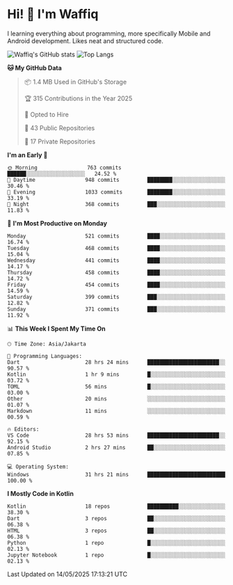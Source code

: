 
# Hi! 👋 I'm Waffiq

I learning everything about programming, more specifically Mobile and Android development. Likes neat and structured code.

<!-- Get to know more about me?

<a href="https://www.linkedin.com/in/waffiqaziz/"><img src="https://img.shields.io/static/v1?label=%20&message=LinkedIn&logo=linkedin&logoColor=white&color=0A66C2&style=for-the-badge" alt="LinkedIn"></a>
<a href="https://www.instagram.com/waffiqaziz/"><img src="https://img.shields.io/static/v1?label=%20&message=instagram&logo=instagram&logoColor=white&labelColor=%23E1306C&color=%23E1306C&style=for-the-badge" alt="Instagram"></a>
<a href="https://web.facebook.com/WaffiqAziz/"><img src="https://img.shields.io/static/v1?label=%20&message=Facebook&logo=facebook&logoColor=white&color=1877F2&style=for-the-badge" alt="Facebook"></a>
<a href="https://twitter.com/waffiqaziz"><img src="https://img.shields.io/static/v1?label=%20&message=X&logo=x&logoColor=white&color=000000&style=for-the-badge" alt="X"></a> -->

![Waffiq's GitHub stats](https://github-readme-stats-eight-theta.vercel.app/api?username=waffiqaziz&show_icons=true&include_all_commits=true&count_private=true&theme=dark)
![Top Langs](https://github-readme-stats.vercel.app/api/top-langs/?username=waffiqaziz&layout=compact&langs_count=8&theme=dark)

<!--START_SECTION:waka-->
**🐱 My GitHub Data** 

> 📦 1.4 MB Used in GitHub's Storage 
 > 
> 🏆 315 Contributions in the Year 2025
 > 
> 💼 Opted to Hire
 > 
> 📜 43 Public Repositories 
 > 
> 🔑 17 Private Repositories 
 > 
**I'm an Early 🐤** 

```text
🌞 Morning                763 commits         ██████░░░░░░░░░░░░░░░░░░░   24.52 % 
🌆 Daytime                948 commits         ████████░░░░░░░░░░░░░░░░░   30.46 % 
🌃 Evening                1033 commits        ████████░░░░░░░░░░░░░░░░░   33.19 % 
🌙 Night                  368 commits         ███░░░░░░░░░░░░░░░░░░░░░░   11.83 % 
```
📅 **I'm Most Productive on Monday** 

```text
Monday                   521 commits         ████░░░░░░░░░░░░░░░░░░░░░   16.74 % 
Tuesday                  468 commits         ████░░░░░░░░░░░░░░░░░░░░░   15.04 % 
Wednesday                441 commits         ████░░░░░░░░░░░░░░░░░░░░░   14.17 % 
Thursday                 458 commits         ████░░░░░░░░░░░░░░░░░░░░░   14.72 % 
Friday                   454 commits         ████░░░░░░░░░░░░░░░░░░░░░   14.59 % 
Saturday                 399 commits         ███░░░░░░░░░░░░░░░░░░░░░░   12.82 % 
Sunday                   371 commits         ███░░░░░░░░░░░░░░░░░░░░░░   11.92 % 
```


📊 **This Week I Spent My Time On** 

```text
🕑︎ Time Zone: Asia/Jakarta

💬 Programming Languages: 
Dart                     28 hrs 24 mins      ███████████████████████░░   90.57 % 
Kotlin                   1 hr 9 mins         █░░░░░░░░░░░░░░░░░░░░░░░░   03.72 % 
TOML                     56 mins             █░░░░░░░░░░░░░░░░░░░░░░░░   03.00 % 
Other                    20 mins             ░░░░░░░░░░░░░░░░░░░░░░░░░   01.07 % 
Markdown                 11 mins             ░░░░░░░░░░░░░░░░░░░░░░░░░   00.59 % 

🔥 Editors: 
VS Code                  28 hrs 53 mins      ███████████████████████░░   92.15 % 
Android Studio           2 hrs 27 mins       ██░░░░░░░░░░░░░░░░░░░░░░░   07.85 % 

💻 Operating System: 
Windows                  31 hrs 21 mins      █████████████████████████   100.00 % 
```

**I Mostly Code in Kotlin** 

```text
Kotlin                   18 repos            ██████████░░░░░░░░░░░░░░░   38.30 % 
Dart                     3 repos             ██░░░░░░░░░░░░░░░░░░░░░░░   06.38 % 
HTML                     3 repos             ██░░░░░░░░░░░░░░░░░░░░░░░   06.38 % 
Python                   1 repo              █░░░░░░░░░░░░░░░░░░░░░░░░   02.13 % 
Jupyter Notebook         1 repo              █░░░░░░░░░░░░░░░░░░░░░░░░   02.13 % 
```




 Last Updated on 14/05/2025 17:13:21 UTC
<!--END_SECTION:waka-->
